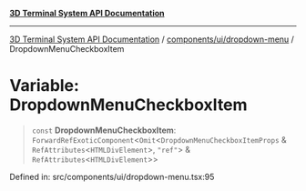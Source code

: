 [**3D Terminal System API Documentation**](../../../../README.md)

***

[3D Terminal System API Documentation](../../../../README.md) / [components/ui/dropdown-menu](../README.md) / DropdownMenuCheckboxItem

# Variable: DropdownMenuCheckboxItem

> `const` **DropdownMenuCheckboxItem**: `ForwardRefExoticComponent`\<`Omit`\<`DropdownMenuCheckboxItemProps` & `RefAttributes`\<`HTMLDivElement`\>, `"ref"`\> & `RefAttributes`\<`HTMLDivElement`\>\>

Defined in: src/components/ui/dropdown-menu.tsx:95
